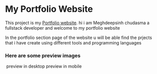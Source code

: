 <h1>My Portfolio Website </h1>
<p>This project is my <a href="https://meghdeep-portfolio.vercel.app/#">Portfolio website</a>. hi i am Meghdeepsinh chudasma a fullstack developer and  welcome to my portfolio website 
</p>
<p>In the portfolio section page of the website u will be able find the prjects that i have create using different tools and programming languages</p>

<h3>Here are some preview images</h3>
<img src="" > preview in desktop
<img src="">preview in mobile

